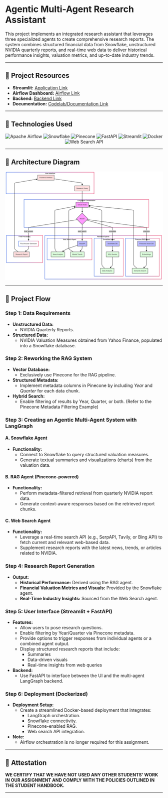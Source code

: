 # Agentic Multi-Agent Research Assistant

This project implements an integrated research assistant that leverages three specialized agents to create comprehensive research reports. The system combines structured financial data from Snowflake, unstructured NVIDIA quarterly reports, and real-time web data to deliver historical performance insights, valuation metrics, and up-to-date industry trends.

---

## **📌 Project Resources**
- **Streamlit:** [Application Link](http://34.85.173.233:8501/)
- **Airflow Dashboard:** [Airflow Link](http://34.21.56.116:8080)
- **Backend:** [Backend Link](http://34.85.173.233:8000/)
- **Documentation:** [Codelab/Documentation Link](https://codelabs-preview.appspot.com/?file_id=1xFumshJM3UlPdMnpQ0lPdu22o8shux50UXjRI8qIng4#1)

---

## **📌 Technologies Used**
<p align="center">
  <img src="https://img.shields.io/badge/-Apache_Airflow-017CEE?style=for-the-badge&logo=apache-airflow&logoColor=white" alt="Apache Airflow">
  <img src="https://img.shields.io/badge/-Snowflake-007FFF?style=for-the-badge" alt="Snowflake">
  <img src="https://img.shields.io/badge/-Pinecone-734BD4?style=for-the-badge" alt="Pinecone">
  <img src="https://img.shields.io/badge/-FastAPI-009688?style=for-the-badge&logo=fastapi&logoColor=white" alt="FastAPI">
  <img src="https://img.shields.io/badge/-Streamlit-FF4B4B?style=for-the-badge&logo=streamlit&logoColor=white" alt="Streamlit">
  <img src="https://img.shields.io/badge/-Docker-2496ED?style=for-the-badge&logo=docker&logoColor=white" alt="Docker">
  <img src="https://img.shields.io/badge/-Web_Search-FFA500?style=for-the-badge" alt="Web Search API">
</p>

---

## **📌 Architecture Diagram**
<p align="center">
  <img src="https://github.com/Damg7245-BigDataIntelligence/Agentic_Research_Assistant/blob/main/Diagram/MultiAgent_AI_Nvidia_LangGraph.png" alt="Architecture Diagram" width="600">
</p>

---

## **📌 Project Flow**

### **Step 1: Data Requirements**
- **Unstructured Data:**  
  - NVIDIA Quarterly Reports.
- **Structured Data:**  
  - NVIDIA Valuation Measures obtained from Yahoo Finance, populated into a Snowflake database.

### **Step 2: Reworking the RAG System**
- **Vector Database:**  
  - Exclusively use Pinecone for the RAG pipeline.
- **Structured Metadata:**  
  - Implement metadata columns in Pinecone by including *Year* and *Quarter* for each data chunk.
- **Hybrid Search:**  
  - Enable filtering of results by Year, Quarter, or both. (Refer to the Pinecone Metadata Filtering Example)

### **Step 3: Creating an Agentic Multi-Agent System with LangGraph**

#### **A. Snowflake Agent**
- **Functionality:**  
  - Connect to Snowflake to query structured valuation measures.
  - Generate textual summaries and visualizations (charts) from the valuation data.

#### **B. RAG Agent (Pinecone-powered)**
- **Functionality:**  
  - Perform metadata-filtered retrieval from quarterly NVIDIA report data.
  - Generate context-aware responses based on the retrieved report chunks.

#### **C. Web Search Agent**
- **Functionality:**  
  - Leverage a real-time search API (e.g., SerpAPI, Tavily, or Bing API) to fetch current and relevant web-based data.
  - Supplement research reports with the latest news, trends, or articles related to NVIDIA.

### **Step 4: Research Report Generation**
- **Output:**  
  - **Historical Performance:** Derived using the RAG agent.
  - **Financial Valuation Metrics and Visuals:** Provided by the Snowflake agent.
  - **Real-Time Industry Insights:** Sourced from the Web Search agent.

### **Step 5: User Interface (Streamlit + FastAPI)**
- **Features:**  
  - Allow users to pose research questions.
  - Enable filtering by Year/Quarter via Pinecone metadata.
  - Provide options to trigger responses from individual agents or a combined agent output.
  - Display structured research reports that include:
    - Summaries
    - Data-driven visuals
    - Real-time insights from web queries
- **Backend:**  
  - Use FastAPI to interface between the UI and the multi-agent LangGraph backend.

### **Step 6: Deployment (Dockerized)**
- **Deployment Setup:**  
  - Create a streamlined Docker-based deployment that integrates:
    - LangGraph orchestration.
    - Snowflake connectivity.
    - Pinecone-enabled RAG.
    - Web search API integration.
- **Note:**  
  - Airflow orchestration is no longer required for this assignment.

---

## **📌 Attestation**
**WE CERTIFY THAT WE HAVE NOT USED ANY OTHER STUDENTS' WORK IN OUR ASSIGNMENT AND COMPLY WITH THE POLICIES OUTLINED IN THE STUDENT HANDBOOK.**

---
